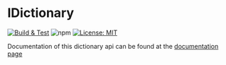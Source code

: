 # IDictionary

[![Build & Test](https://github.com/xamm/IDictionary/actions/workflows/node.js.yml/badge.svg)](https://github.com/xamm/IDictionary/actions/workflows/node.js.yml) ![npm](https://img.shields.io/npm/dt/modern-dictionary) [![License: MIT](https://img.shields.io/badge/License-MIT-yellow.svg)](https://opensource.org/licenses/MIT)

Documentation of this dictionary api can be found at the [documentation page](https://github.com/xamm/IDictionary/blob/master/docs/index.html)
